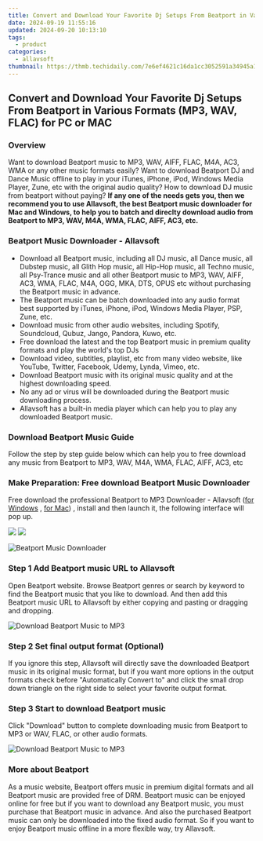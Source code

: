 ```yaml
---
title: Convert and Download Your Favorite Dj Setups From Beatport in Various Formats (MP3, WAV, FLAC) for PC or MAC
date: 2024-09-19 11:55:16
updated: 2024-09-20 10:13:10
tags:
  - product
categories:
  - allavsoft
thumbnail: https://thmb.techidaily.com/7e6ef4621c16da1cc3052591a34945a12afa2e9a08849b7c43976fa93370f632.jpg
---
```


## Convert and Download Your Favorite Dj Setups From Beatport in Various Formats (MP3, WAV, FLAC) for PC or MAC

### Overview

Want to download Beatport music to MP3, WAV, AIFF, FLAC, M4A, AC3, WMA or any other music formats easily? Want to download Beatport DJ and Dance Music offline to play in your iTunes, iPhone, iPod, Windows Media Player, Zune, etc with the original audio quality? How to download DJ music from beatport without paying? **If any one of the needs gets you, then we recommend you to use Allavsoft, the best Beatport music downloader for Mac and Windows, to help you to batch and direclty download audio from Beatport to MP3, WAV, M4A, WMA, FLAC, AIFF, AC3, etc.**

### Beatport Music Downloader - Allavsoft

* Download all Beatport music, including all DJ music, all Dance music, all Dubstep music, all Glith Hop music, all Hip-Hop music, all Techno music, all Psy-Trance music and all other Beatport music to MP3, WAV, AIFF, AC3, WMA, FLAC, M4A, OGG, MKA, DTS, OPUS etc without purchasing the Beatport music in advance.
* The Beatport music can be batch downloaded into any audio format best supported by iTunes, iPhone, iPod, Windows Media Player, PSP, Zune, etc.
* Download music from other audio websites, including Spotify, Soundcloud, Qubuz, Jango, Pandora, Kuwo, etc.
* Free download the latest and the top Beatport music in premium quality formats and play the world's top DJs
* Download video, subtitles, playlist, etc from many video website, like YouTube, Twitter, Facebook, Udemy, Lynda, Vimeo, etc.
* Download Beatport music with its original music quality and at the highest downloading speed.
* No any ad or virus will be downloaded during the Beatport music downloading process.
* Allavsoft has a built-in media player which can help you to play any downloaded Beatport music.

### Download Beatport Music Guide

Follow the step by step guide below which can help you to free download any music from Beatport to MP3, WAV, M4A, WMA, FLAC, AIFF, AC3, etc

### Make Preparation: Free download Beatport Music Downloader

Free download the professional Beatport to MP3 Downloader - Allavsoft ([for Windows](https://tools.techidaily.com/allavsoft/products/) , [for Mac](https://tools.techidaily.com/allavsoft/products/)) , install and then launch it, the following interface will pop up.

[![](https://www.allavsoft.com/how-to/../images/how-to/free-download-win.jpg)](https://tools.techidaily.com/allavsoft/products/) [![](https://www.allavsoft.com/how-to/../images/how-to/free-download-mac.jpg)](https://tools.techidaily.com/allavsoft/products/)

![Beatport Music Downloader](https://www.allavsoft.com/how-to/../images/allavsoft/screen-shot-600.jpg)

### Step 1 Add Beatport music URL to Allavsoft

Open Beatport website. Browse Beatport genres or search by keyword to find the Beatport music that you like to download. And then add this Beatport music URL to Allavsoft by either copying and pasting or dragging and dropping.

![Download Beatport Music to MP3](https://www.allavsoft.com/how-to/../images/how-to/download-rtmp-video/download-rtmp-video.jpg)

### Step 2 Set final output format (Optional)

If you ignore this step, Allavsoft will directly save the downloaded Beatport music in its original music format, but if you want more options in the output formats check before "Automatically Convert to" and click the small drop down triangle on the right side to select your favorite output format.

### Step 3 Start to download Beatport music

Click "Download" button to complete downloading music from Beatport to MP3 or WAV, FLAC, or other audio formats.

![Download Beatport Music to MP3](https://www.allavsoft.com/how-to/../images/how-to/download-beatport-to-mp3.jpg)

### More about Beatport

As a music website, Beatport offers music in premium digital formats and all Beatport music are provided free of DRM. Beatport music can be enjoyed online for free but if you want to download any Beatport music, you must purchase that Beatport music in advance. And also the purchased Beatport music can only be downloaded into the fixed audio format. So if you want to enjoy Beatport music offline in a more flexible way, try Allavsoft.

<ins class="adsbygoogle"
     style="display:block"
     data-ad-format="autorelaxed"
     data-ad-client="ca-pub-7571918770474297"
     data-ad-slot="1223367746"></ins>



<ins class="adsbygoogle"
     style="display:block"
     data-ad-client="ca-pub-7571918770474297"
     data-ad-slot="8358498916"
     data-ad-format="auto"
     data-full-width-responsive="true"></ins>

